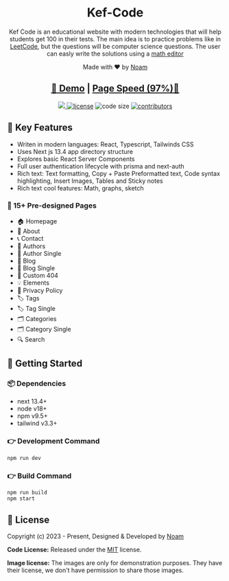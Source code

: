 <h1 align=center>Kef-Code</h1>

<p align=center>Kef Code is an educational website with modern technologies that will help students get 100 in their tests.
                The main idea is to practice problems like in <a href="https://leetcode.com">LeetCode</a>, but the questions will be computer science questions.
                The user can easly write the solutions using a <a href="https://github.com/IBastawisi/matheditor">math editor</a></p>

<p align=center>Made with ♥ by <a href="https://github.com/noams24/">Noam</a></p>

<h2 align="center"> <a target="_blank" href="https://kef-code.vercel.app/" rel="nofollow">👀 Demo</a> | <a  target="_blank" href="https://pagespeed.web.dev/analysis/https-kef-code-vercel-app/vc8mnzs3zo?form_factor=desktop">Page Speed (97%)🚀</a>
</h2>

<p align=center>

  <a href="https://github.com/vercel/next.js/releases/tag/v13.4.1" alt="Contributors">
    <img src="https://img.shields.io/static/v1?label=NEXTJS&message=13.4&color=000&logo=nextjs" />
  </a>

  <a href="https://github.com/zeon-studio/nextplate/blob/main/LICENSE">
    <img src="https://img.shields.io/github/license/zeon-studio/nextplate" alt="license"></a>

  <img src="https://img.shields.io/github/languages/code-size/zeon-studio/nextplate" alt="code size">

  <a href="https://github.com/zeon-studio/nextplate/graphs/contributors">
    <img src="https://img.shields.io/github/contributors/zeon-studio/nextplate" alt="contributors"></a>
</p>

## 📌 Key Features

- Writen in modern languages: React, Typescript, Tailwinds CSS
- Uses Next js 13.4 app directory structure
- Explores basic React Server Components
- Full user authentication lifecycle with prisma and next-auth
- Rich text: Text formatting, Copy + Paste Preformatted text, Code syntax highlighting, Insert Images, Tables and Sticky notes
- Rich text cool features: Math, graphs, sketch

### 📄 15+ Pre-designed Pages

- 🏠 Homepage
- 👤 About
- 📞 Contact
- 👥 Authors
- 👤 Author Single
- 📝 Blog
- 📝 Blog Single
- 🚫 Custom 404
- 💡 Elements
- 📄 Privacy Policy
- 🏷️ Tags
- 🏷️ Tag Single
- 🗂️ Categories
- 🗂️ Category Single
- 🔍 Search

## 🚀 Getting Started

### 📦 Dependencies

- next 13.4+
- node v18+
- npm v9.5+
- tailwind v3.3+

### 👉 Development Command

```
npm run dev
```

### 👉 Build Command

```
npm run build
npm start
```

<!-- licence -->

## 📝 License

Copyright (c) 2023 - Present, Designed & Developed by [Noam](https://github.com/noams24)

**Code License:** Released under the [MIT](https://github.comzeon-studio/nextplate/blob/main/LICENSE) license.

**Image license:** The images are only for demonstration purposes. They have their license, we don't have permission to share those images.
